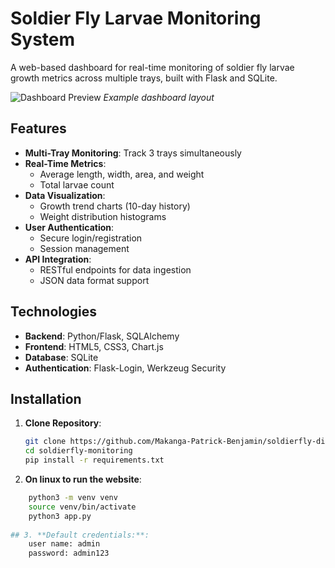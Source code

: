 # Soldier Fly Larvae Monitoring System

A web-based dashboard for real-time monitoring of soldier fly larvae growth metrics across multiple trays, built with Flask and SQLite.

![Dashboard Preview](https://via.placeholder.com/800x400.png?text=Dashboard+Preview) *Example dashboard layout*

## Features

- **Multi-Tray Monitoring**: Track 3 trays simultaneously
- **Real-Time Metrics**:
  - Average length, width, area, and weight
  - Total larvae count
- **Data Visualization**:
  - Growth trend charts (10-day history)
  - Weight distribution histograms
- **User Authentication**:
  - Secure login/registration
  - Session management
- **API Integration**:
  - RESTful endpoints for data ingestion
  - JSON data format support

## Technologies

- **Backend**: Python/Flask, SQLAlchemy
- **Frontend**: HTML5, CSS3, Chart.js
- **Database**: SQLite
- **Authentication**: Flask-Login, Werkzeug Security

## Installation

1. **Clone Repository**:
   ```bash
   git clone https://github.com/Makanga-Patrick-Benjamin/soldierfly-display.git
   cd soldierfly-monitoring
   pip install -r requirements.txt

2. **On linux to run the website**:
```bash
    python3 -m venv venv
    source venv/bin/activate
    python3 app.py
    
## 3. **Default credentials:**:
    user name: admin
    password: admin123

